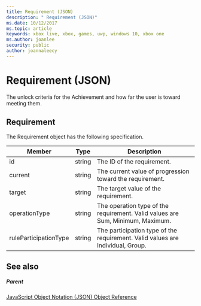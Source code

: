 ```yaml
---
title: Requirement (JSON)
description: " Requirement (JSON)"
ms.date: 10/12/2017
ms.topic: article
keywords: xbox live, xbox, games, uwp, windows 10, xbox one
ms.author: joanlee
security: public
author: joannaleecy
---
```


# Requirement (JSON)
The unlock criteria for the Achievement and how far the user is toward meeting them. 
<a id="ID4EN"></a>

 
## Requirement
 
The Requirement object has the following specification.
 
| Member| Type| Description| 
| --- | --- | --- | 
| id| string| The ID of the requirement.| 
| current| string| The current value of progression toward the requirement.| 
| target| string| The target value of the requirement.| 
| operationType| string| The operation type of the requirement. Valid values are Sum, Minimum, Maximum.| 
| ruleParticipationType| string| The participation type of the requirement. Valid values are Individual, Group.| 
  
<a id="ID4ETC"></a>

 
## See also
 
<a id="ID4EVC"></a>

 
##### Parent 

[JavaScript Object Notation (JSON) Object Reference](atoc-xboxlivews-reference-json.md)

   